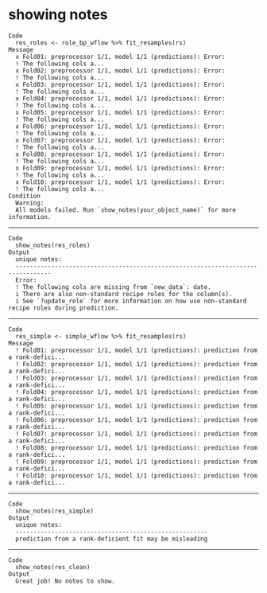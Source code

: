 # showing notes

    Code
      res_roles <- role_bp_wflow %>% fit_resamples(rs)
    Message
      x Fold01: preprocessor 1/1, model 1/1 (predictions): Error:
      ! The following cols a...
      x Fold02: preprocessor 1/1, model 1/1 (predictions): Error:
      ! The following cols a...
      x Fold03: preprocessor 1/1, model 1/1 (predictions): Error:
      ! The following cols a...
      x Fold04: preprocessor 1/1, model 1/1 (predictions): Error:
      ! The following cols a...
      x Fold05: preprocessor 1/1, model 1/1 (predictions): Error:
      ! The following cols a...
      x Fold06: preprocessor 1/1, model 1/1 (predictions): Error:
      ! The following cols a...
      x Fold07: preprocessor 1/1, model 1/1 (predictions): Error:
      ! The following cols a...
      x Fold08: preprocessor 1/1, model 1/1 (predictions): Error:
      ! The following cols a...
      x Fold09: preprocessor 1/1, model 1/1 (predictions): Error:
      ! The following cols a...
      x Fold10: preprocessor 1/1, model 1/1 (predictions): Error:
      ! The following cols a...
    Condition
      Warning:
      All models failed. Run `show_notes(your_object_name)` for more information.

---

    Code
      show_notes(res_roles)
    Output
      unique notes:
      --------------------------------------------------------------------------------
      Error:
      ! The following cols are missing from `new_data`: date.
      i There are also non-standard recipe roles for the column(s).
      i See `?update_role` for more information on how use non-standard recipe roles during prediction.

---

    Code
      res_simple <- simple_wflow %>% fit_resamples(rs)
    Message
      ! Fold01: preprocessor 1/1, model 1/1 (predictions): prediction from a rank-defici...
      ! Fold02: preprocessor 1/1, model 1/1 (predictions): prediction from a rank-defici...
      ! Fold03: preprocessor 1/1, model 1/1 (predictions): prediction from a rank-defici...
      ! Fold04: preprocessor 1/1, model 1/1 (predictions): prediction from a rank-defici...
      ! Fold05: preprocessor 1/1, model 1/1 (predictions): prediction from a rank-defici...
      ! Fold06: preprocessor 1/1, model 1/1 (predictions): prediction from a rank-defici...
      ! Fold07: preprocessor 1/1, model 1/1 (predictions): prediction from a rank-defici...
      ! Fold08: preprocessor 1/1, model 1/1 (predictions): prediction from a rank-defici...
      ! Fold09: preprocessor 1/1, model 1/1 (predictions): prediction from a rank-defici...
      ! Fold10: preprocessor 1/1, model 1/1 (predictions): prediction from a rank-defici...

---

    Code
      show_notes(res_simple)
    Output
      unique notes:
      ------------------------------------------------------
      prediction from a rank-deficient fit may be misleading

---

    Code
      show_notes(res_clean)
    Output
      Great job! No notes to show.

